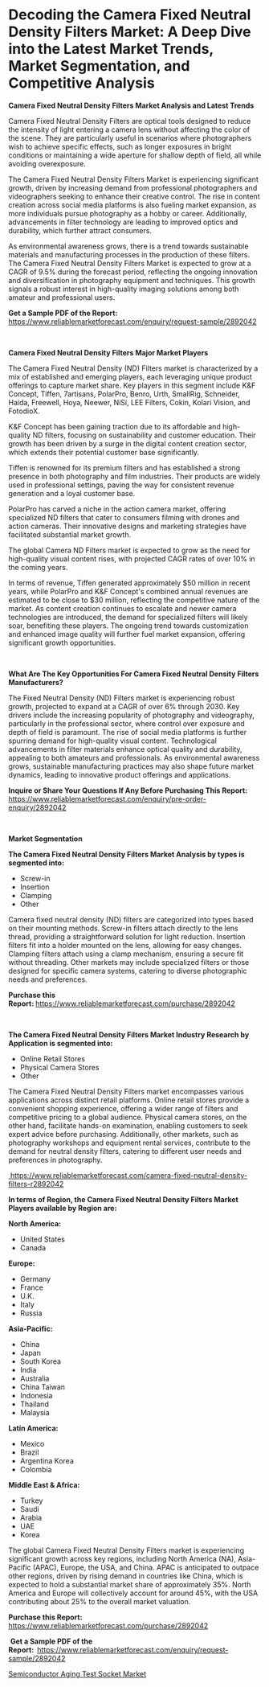 <p><h1>Decoding the Camera Fixed Neutral Density Filters Market: A Deep Dive into the Latest Market Trends, Market Segmentation, and Competitive Analysis</h1></p><p><strong>Camera Fixed Neutral Density Filters Market Analysis and Latest Trends</strong></p>
<p><p>Camera Fixed Neutral Density Filters are optical tools designed to reduce the intensity of light entering a camera lens without affecting the color of the scene. They are particularly useful in scenarios where photographers wish to achieve specific effects, such as longer exposures in bright conditions or maintaining a wide aperture for shallow depth of field, all while avoiding overexposure. </p><p>The Camera Fixed Neutral Density Filters Market is experiencing significant growth, driven by increasing demand from professional photographers and videographers seeking to enhance their creative control. The rise in content creation across social media platforms is also fueling market expansion, as more individuals pursue photography as a hobby or career. Additionally, advancements in filter technology are leading to improved optics and durability, which further attract consumers.</p><p>As environmental awareness grows, there is a trend towards sustainable materials and manufacturing processes in the production of these filters. The Camera Fixed Neutral Density Filters Market is expected to grow at a CAGR of 9.5% during the forecast period, reflecting the ongoing innovation and diversification in photography equipment and techniques. This growth signals a robust interest in high-quality imaging solutions among both amateur and professional users.</p></p>
<p><strong>Get a Sample PDF of the Report:&nbsp;</strong> <a href="https://www.reliablemarketforecast.com/enquiry/request-sample/2892042?utm_campaign=2853&utm_medium=2&utm_source=Github&utm_content=ia&utm_term=15032025&utm_id=camera-fixed-neutral-density-filters">https://www.reliablemarketforecast.com/enquiry/request-sample/2892042</a></p>
<p>&nbsp;</p>
<p><strong>Camera Fixed Neutral Density Filters Major Market Players</strong></p>
<p><p>The Camera Fixed Neutral Density (ND) Filters market is characterized by a mix of established and emerging players, each leveraging unique product offerings to capture market share. Key players in this segment include K&F Concept, Tiffen, 7artisans, PolarPro, Benro, Urth, SmallRig, Schneider, Haida, Freewell, Hoya, Neewer, NiSi, LEE Filters, Cokin, Kolari Vision, and FotodioX.</p><p>K&F Concept has been gaining traction due to its affordable and high-quality ND filters, focusing on sustainability and customer education. Their growth has been driven by a surge in the digital content creation sector, which extends their potential customer base significantly. </p><p>Tiffen is renowned for its premium filters and has established a strong presence in both photography and film industries. Their products are widely used in professional settings, paving the way for consistent revenue generation and a loyal customer base.</p><p>PolarPro has carved a niche in the action camera market, offering specialized ND filters that cater to consumers filming with drones and action cameras. Their innovative designs and marketing strategies have facilitated substantial market growth.</p><p>The global Camera ND Filters market is expected to grow as the need for high-quality visual content rises, with projected CAGR rates of over 10% in the coming years. </p><p>In terms of revenue, Tiffen generated approximately $50 million in recent years, while PolarPro and K&F Concept's combined annual revenues are estimated to be close to $30 million, reflecting the competitive nature of the market. As content creation continues to escalate and newer camera technologies are introduced, the demand for specialized filters will likely soar, benefiting these players. The ongoing trend towards customization and enhanced image quality will further fuel market expansion, offering significant growth opportunities.</p></p>
<p>&nbsp;</p>
<p><strong>What Are The Key Opportunities For Camera Fixed Neutral Density Filters Manufacturers?</strong></p>
<p><p>The Fixed Neutral Density (ND) Filters market is experiencing robust growth, projected to expand at a CAGR of over 6% through 2030. Key drivers include the increasing popularity of photography and videography, particularly in the professional sector, where control over exposure and depth of field is paramount. The rise of social media platforms is further spurring demand for high-quality visual content. Technological advancements in filter materials enhance optical quality and durability, appealing to both amateurs and professionals. As environmental awareness grows, sustainable manufacturing practices may also shape future market dynamics, leading to innovative product offerings and applications.</p></p>
<p><strong>Inquire or Share Your Questions If Any Before Purchasing This Report:</strong> <a href="https://www.reliablemarketforecast.com/enquiry/pre-order-enquiry/2892042?utm_campaign=2853&utm_medium=2&utm_source=Github&utm_content=ia&utm_term=15032025&utm_id=camera-fixed-neutral-density-filters">https://www.reliablemarketforecast.com/enquiry/pre-order-enquiry/2892042</a></p>
<p>&nbsp;</p>
<p><strong>Market Segmentation</strong></p>
<p><strong>The Camera Fixed Neutral Density Filters Market Analysis by types is segmented into:</strong></p>
<p><ul><li>Screw-in</li><li>Insertion</li><li>Clamping</li><li>Other</li></ul></p>
<p><p>Camera fixed neutral density (ND) filters are categorized into types based on their mounting methods. Screw-in filters attach directly to the lens thread, providing a straightforward solution for light reduction. Insertion filters fit into a holder mounted on the lens, allowing for easy changes. Clamping filters attach using a clamp mechanism, ensuring a secure fit without threading. Other markets may include specialized filters or those designed for specific camera systems, catering to diverse photographic needs and preferences.</p></p>
<p><strong>Purchase this Report:&nbsp;</strong><a href="https://www.reliablemarketforecast.com/purchase/2892042?utm_campaign=2853&utm_medium=2&utm_source=Github&utm_content=ia&utm_term=15032025&utm_id=camera-fixed-neutral-density-filters">https://www.reliablemarketforecast.com/purchase/2892042</a></p>
<p>&nbsp;</p>
<p><strong>The Camera Fixed Neutral Density Filters Market Industry Research by Application is segmented into:</strong></p>
<p><ul><li>Online Retail Stores</li><li>Physical Camera Stores</li><li>Other</li></ul></p>
<p><p>The Camera Fixed Neutral Density Filters market encompasses various applications across distinct retail platforms. Online retail stores provide a convenient shopping experience, offering a wider range of filters and competitive pricing to a global audience. Physical camera stores, on the other hand, facilitate hands-on examination, enabling customers to seek expert advice before purchasing. Additionally, other markets, such as photography workshops and equipment rental services, contribute to the demand for neutral density filters, catering to different user needs and preferences in photography.</p></p>
<p><a href="https://www.reliablemarketforecast.com/camera-fixed-neutral-density-filters-r2892042?utm_campaign=2853&utm_medium=2&utm_source=Github&utm_content=ia&utm_term=15032025&utm_id=camera-fixed-neutral-density-filters">&nbsp;https://www.reliablemarketforecast.com/camera-fixed-neutral-density-filters-r2892042</a></p>
<p><strong>In terms of Region, the Camera Fixed Neutral Density Filters Market Players available by Region are:</strong></p>
<p>
    <p> <strong> North America: </strong>
        <ul>
            <li>United States</li>
            <li>Canada</li>
        </ul>
        </p> 
    <p> <strong> Europe: </strong>
        <ul>
            <li>Germany</li>
            <li>France</li>
            <li>U.K.</li>
            <li>Italy</li>
            <li>Russia</li>
        </ul>
        </p> 
    <p> <strong> Asia-Pacific: </strong>
        <ul>
            <li>China</li>
            <li>Japan</li>
            <li>South Korea</li>
            <li>India</li>
            <li>Australia</li>
            <li>China Taiwan</li>
            <li>Indonesia</li>
            <li>Thailand</li>
            <li>Malaysia</li>
        </ul>
        </p> 
    <p> <strong> Latin America: </strong>
        <ul>
            <li>Mexico</li>
            <li>Brazil</li>
            <li>Argentina Korea</li>
            <li>Colombia</li>
        </ul>
        </p> 
    <p> <strong> Middle East & Africa: </strong>
        <ul>
            <li>Turkey</li>
            <li>Saudi</li>
            <li>Arabia</li>
            <li>UAE</li>
            <li>Korea</li>
        </ul>
    </p>
    </p>
<p><p>The global Camera Fixed Neutral Density Filters market is experiencing significant growth across key regions, including North America (NA), Asia-Pacific (APAC), Europe, the USA, and China. APAC is anticipated to outpace other regions, driven by rising demand in countries like China, which is expected to hold a substantial market share of approximately 35%. North America and Europe will collectively account for around 45%, with the USA contributing about 25% to the overall market valuation.</p></p>
<p><strong>Purchase this Report: </strong><a href="https://www.reliablemarketforecast.com/purchase/2892042?utm_campaign=2853&utm_medium=2&utm_source=Github&utm_content=ia&utm_term=15032025&utm_id=camera-fixed-neutral-density-filters">https://www.reliablemarketforecast.com/purchase/2892042</a></p>
<p>&nbsp;<strong>Get a Sample PDF of the Report:&nbsp;&nbsp;</strong><a href="https://www.reliablemarketforecast.com/enquiry/request-sample/2892042?utm_campaign=2853&utm_medium=2&utm_source=Github&utm_content=ia&utm_term=15032025&utm_id=camera-fixed-neutral-density-filters">https://www.reliablemarketforecast.com/enquiry/request-sample/2892042</a></p>
<p><strong></strong></p>
<p><p><a href="https://github.com/penglatilles/Market-Research-Report-List-1/blob/main/semiconductor-aging-test-socket-market.md?utm_campaign=2853&utm_medium=2&utm_source=Github&utm_content=ia&utm_term=15032025&utm_id=camera-fixed-neutral-density-filters">Semiconductor Aging Test Socket Market</a></p></p>